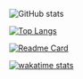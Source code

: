 ![GitHub stats](https://github-readme-stats.vercel.app/api?username=jordanrioux&show_icons=true&theme=radical)

[![Top Langs](https://github-readme-stats.vercel.app/api/top-langs/?username=jordanrioux&layout=compact)](https://github.com/anuraghazra/github-readme-stats)

[![Readme Card](https://github-readme-stats.vercel.app/api/pin/?username=jordanrioux&repo=github-readme-stats)](https://github.com/anuraghazra/github-readme-stats)

[![wakatime stats](https://github-readme-stats.vercel.app/api/wakatime?username=jordanrioux)](https://github.com/anuraghazra/github-readme-stats)
